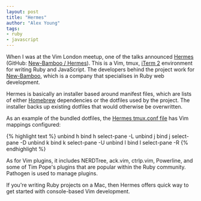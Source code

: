 ```yaml
---
layout: post
title: "Hermes"
author: "Alex Young"
tags: 
- ruby
- javascript
---
```


When I was at the Vim London meetup, one of the talks announced [Hermes](http://new-bamboo.github.com/Hermes/) (GitHub: [New-Bamboo / Hermes](https://github.com/New-Bamboo/Hermes)).  This is a Vim, tmux, [iTerm 2](http://www.iterm2.com/) environment for writing Ruby and JavaScript.  The developers behind the project work for [New-Bamboo](http://new-bamboo.co.uk/), which is a company that specialises in Ruby web development.

Hermes is basically an installer based around manifest files, which are lists of either [Homebrew](http://mxcl.github.com/homebrew/) dependencies or the dotfiles used by the project.  The installer backs up existing dotfiles that would otherwise be overwritten.

As an example of the bundled dotfiles, the [Hermes tmux.conf file](https://github.com/New-Bamboo/Hermes/blob/master/hermes/tmux.conf) has Vim mappings configured:

{% highlight text %}
unbind h
bind h select-pane -L
unbind j
bind j select-pane -D
unbind k
bind k select-pane -U
unbind l
bind l select-pane -R
{% endhighlight %}

As for Vim plugins, it includes NERDTree, ack.vim, ctrlp.vim, Powerline, and some of Tim Pope's plugins that are popular within the Ruby community.  Pathogen is used to manage plugins.

If you're writing Ruby projects on a Mac, then Hermes offers quick way to get started with console-based Vim development.
